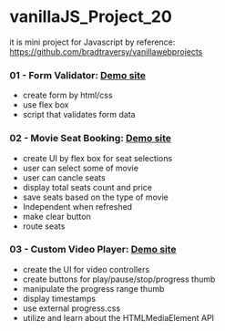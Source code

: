 # vanillaJS_Project_20

it is mini project for Javascript
by reference: https://github.com/bradtraversy/vanillawebprojects

### 01 - Form Validator: [Demo site](https://htmlpreview.github.io/?https://github.com/malbong/vanillaJS_Project_20/blob/main/01_FormValidator/index.html)

- create form by html/css
- use flex box
- script that validates form data

### 02 - Movie Seat Booking: [Demo site](https://htmlpreview.github.io/?https://github.com/malbong/vanillaJS_Project_20/blob/main/02_MovieSeatBooking/index.html)

- create UI by flex box for seat selections
- user can select some of movie
- user can cancle seats
- display total seats count and price
- save seats based on the type of movie
- Independent when refreshed
- make clear button
- route seats

### 03 - Custom Video Player: [Demo site](https://htmlpreview.github.io/?https://github.com/malbong/vanillaJS_Project_20/blob/main/03_CustomVideoPlayer/index.html)

- create the UI for video controllers
- create buttons for play/pause/stop/progress thumb
- manipulate the progress range thumb
- display timestamps
- use external progress.css
- utilize and learn about the HTMLMediaElement API
